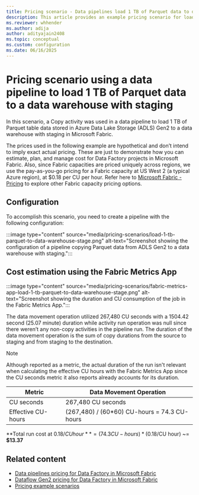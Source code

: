 ```yaml
---
title: Pricing scenario - Data pipelines load 1 TB of Parquet data to data warehouse with staging
description: This article provides an example pricing scenario for loading 1 TB of Parquet data to a data warehouse with staging using Data Factory in Microsoft Fabric.
ms.reviewer: whhender
ms.author: adija
author: adityajain2408
ms.topic: conceptual
ms.custom: configuration
ms.date: 06/16/2025
---
```


# Pricing scenario using a data pipeline to load 1 TB of Parquet data to a data warehouse with staging

In this scenario, a Copy activity was used in a data pipeline to load 1 TB of Parquet table data stored in Azure Data Lake Storage (ADLS) Gen2 to a data warehouse with staging in Microsoft Fabric.

The prices used in the following example are hypothetical and don’t intend to imply exact actual pricing. These are just to demonstrate how you can estimate, plan, and manage cost for Data Factory projects in Microsoft Fabric. Also, since Fabric capacities are priced uniquely across regions, we use the pay-as-you-go pricing for a Fabric capacity at US West 2 (a typical Azure region), at $0.18 per CU per hour. Refer here to [Microsoft Fabric - Pricing](https://azure.microsoft.com/pricing/details/microsoft-fabric/) to explore other Fabric capacity pricing options.

## Configuration

To accomplish this scenario, you need to create a pipeline with the following configuration:

:::image type="content" source="media/pricing-scenarios/load-1-tb-parquet-to-data-warehouse-stage.png" alt-text="Screenshot showing the configuration of a pipeline copying Parquet data from ADLS Gen2 to a data warehouse with staging.":::

## Cost estimation using the Fabric Metrics App

:::image type="content" source="media/pricing-scenarios/fabric-metrics-app-load-1-tb-parquet-to-data-warehouse-stage.png" alt-text="Screenshot showing the duration and CU consumption of the job in the Fabric Metrics App.":::

The data movement operation utilized 267,480 CU seconds with a 1504.42 second (25.07 minute) duration while activity run operation was null since there weren’t any non-copy activities in the pipeline run. The duration of the data movement operation is the sum of copy durations from the source to staging and from staging to the destination.

> [!NOTE]
> Although reported as a metric, the actual duration of the run isn't relevant when calculating the effective CU hours with the Fabric Metrics App since the CU seconds metric it also reports already accounts for its duration.

|Metric  |Data Movement Operation  |
|---------|---------|
|CU seconds     | 267,480 CU seconds        |
|Effective CU-hours     | (267,480) / (60*60) CU-hours = 74.3 CU-hours        |

**Total run cost at $0.18/CU hour** = (74.3 CU-hours) * ($0.18/CU hour) ~= **$13.37**

## Related content

- [Data pipelines pricing for Data Factory in Microsoft Fabric](pricing-pipelines.md)
- [Dataflow Gen2 pricing for Data Factory in Microsoft Fabric](pricing-dataflows-gen2.md)
- [Pricing example scenarios](pricing-overview.md#pricing-examples)
